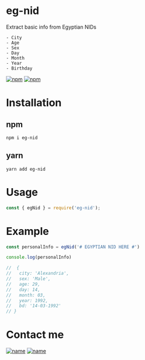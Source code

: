 # eg-nid

Extract basic info from Egyptian NIDs

    - City
    - Age
    - Sex
    - Day
    - Month
    - Year
    - Birthday

[![npm](https://badgen.net/npm/v/eg-nid)](https://www.npmjs.com/package/eg-nid)
[![npm](https://badgen.net/npm/dt/eg-nid)](https://www.npmjs.com/package/eg-nid)


# Installation

## npm

    npm i eg-nid

## yarn

    yarn add eg-nid

# Usage

```javascript
const { egNid } = require('eg-nid');
```

# Example

```javascript
const personalInfo = egNid('# EGYPTIAN NID HERE #')

console.log(personalInfo)

//  {
//   city: 'Alexandria',
//   sex: 'Male',
//   age: 29,
//   day: 14,
//   month: 03,
//   year: 1992,
//   bd: '14-03-1992'
// }
```

# Contact me

[![name](https://content.linkedin.com/content/dam/me/business/en-us/amp/brand-site/v2/bg/LI-Bug.svg.original.svg)](https://www.linkedin.com/in/madkour7/)
[![name](https://user-images.githubusercontent.com/45951682/159041452-0cd5ee66-8403-4847-9ba7-090fed7e1dba.png)](https://www.madkour17.com)
